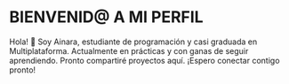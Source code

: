 # BIENVENID@ A MI PERFIL

Hola! 👋 Soy Ainara, estudiante de programación y casi graduada en Multiplataforma.
Actualmente en prácticas y con ganas de seguir aprendiendo.
Pronto compartiré proyectos aquí.
¡Espero conectar contigo pronto!

